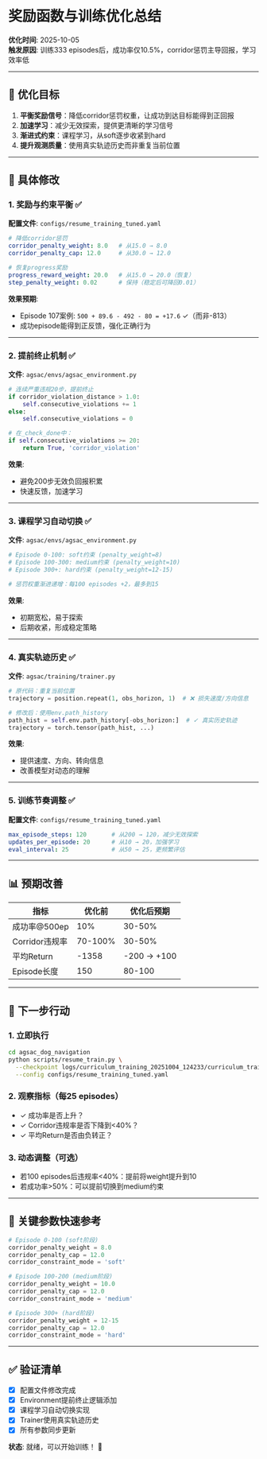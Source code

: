 # 奖励函数与训练优化总结

**优化时间**: 2025-10-05  
**触发原因**: 训练333 episodes后，成功率仅10.5%，corridor惩罚主导回报，学习效率低

---

## 🎯 优化目标

1. **平衡奖励信号**：降低corridor惩罚权重，让成功到达目标能得到正回报
2. **加速学习**：减少无效探索，提供更清晰的学习信号
3. **渐进式约束**：课程学习，从soft逐步收紧到hard
4. **提升观测质量**：使用真实轨迹历史而非重复当前位置

---

## 📝 具体修改

### 1. **奖励与约束平衡** ✅

**配置文件**: `configs/resume_training_tuned.yaml`

```yaml
# 降低corridor惩罚
corridor_penalty_weight: 8.0   # 从15.0 → 8.0
corridor_penalty_cap: 12.0     # 从30.0 → 12.0

# 恢复progress奖励
progress_reward_weight: 20.0   # 从15.0 → 20.0（恢复）
step_penalty_weight: 0.02      # 保持（稳定后可降回0.01）
```

**效果预期**:
- Episode 107案例: `500 + 89.6 - 492 - 80 = +17.6` ✓（而非-813）
- 成功episode能得到正反馈，强化正确行为

---

### 2. **提前终止机制** ✅

**文件**: `agsac/envs/agsac_environment.py`

```python
# 连续严重违规20步，提前终止
if corridor_violation_distance > 1.0:
    self.consecutive_violations += 1
else:
    self.consecutive_violations = 0

# 在_check_done中：
if self.consecutive_violations >= 20:
    return True, 'corridor_violation'
```

**效果**:
- 避免200步无效负回报积累
- 快速反馈，加速学习

---

### 3. **课程学习自动切换** ✅

**文件**: `agsac/envs/agsac_environment.py`

```python
# Episode 0-100: soft约束 (penalty_weight=8)
# Episode 100-300: medium约束 (penalty_weight=10)
# Episode 300+: hard约束 (penalty_weight=12-15)

# 惩罚权重渐进递增：每100 episodes +2，最多到15
```

**效果**:
- 初期宽松，易于探索
- 后期收紧，形成稳定策略

---

### 4. **真实轨迹历史** ✅

**文件**: `agsac/training/trainer.py`

```python
# 原代码：重复当前位置
trajectory = position.repeat(1, obs_horizon, 1)  # ❌ 损失速度/方向信息

# 修改后：使用env.path_history
path_hist = self.env.path_history[-obs_horizon:]  # ✓ 真实历史轨迹
trajectory = torch.tensor(path_hist, ...)
```

**效果**:
- 提供速度、方向、转向信息
- 改善模型对动态的理解

---

### 5. **训练节奏调整** ✅

**配置文件**: `configs/resume_training_tuned.yaml`

```yaml
max_episode_steps: 120       # 从200 → 120，减少无效探索
updates_per_episode: 20      # 从10 → 20，加强学习
eval_interval: 25            # 从50 → 25，更频繁评估
```

---

## 📊 预期改善

| 指标 | 优化前 | 优化后预期 |
|------|--------|-----------|
| 成功率@500ep | 10% | 30-50% |
| Corridor违规率 | 70-100% | 30-50% |
| 平均Return | -1358 | -200 → +100 |
| Episode长度 | 150 | 80-100 |

---

## 🚀 下一步行动

### 1. **立即执行**
```bash
cd agsac_dog_navigation
python scripts/resume_train.py \
  --checkpoint logs/curriculum_training_20251004_124233/curriculum_training/best_model.pt \
  --config configs/resume_training_tuned.yaml
```

### 2. **观察指标**（每25 episodes）
- ✓ 成功率是否上升？
- ✓ Corridor违规率是否下降到<40%？
- ✓ 平均Return是否由负转正？

### 3. **动态调整**（可选）
- 若100 episodes后违规率<40%：提前将weight提升到10
- 若成功率>50%：可以提前切换到medium约束

---

## 📌 关键参数快速参考

```python
# Episode 0-100 (soft阶段)
corridor_penalty_weight = 8.0
corridor_penalty_cap = 12.0
corridor_constraint_mode = 'soft'

# Episode 100-200 (medium阶段)
corridor_penalty_weight = 10.0
corridor_penalty_cap = 12.0
corridor_constraint_mode = 'medium'

# Episode 300+ (hard阶段)
corridor_penalty_weight = 12-15
corridor_penalty_cap = 12.0
corridor_constraint_mode = 'hard'
```

---

## ✅ 验证清单

- [x] 配置文件修改完成
- [x] Environment提前终止逻辑添加
- [x] 课程学习自动切换实现
- [x] Trainer使用真实轨迹历史
- [x] 所有参数同步更新

**状态**: 就绪，可以开始训练！ 🎉

